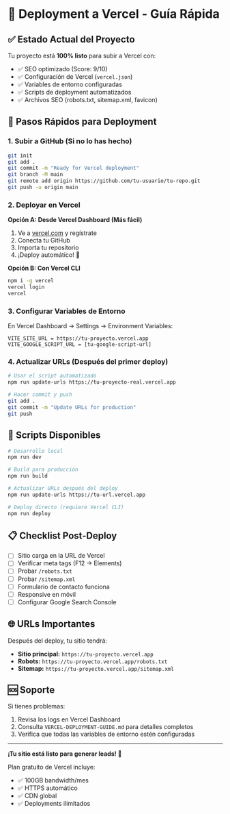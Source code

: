# 🚀 Deployment a Vercel - Guía Rápida

## ✅ Estado Actual del Proyecto

Tu proyecto está **100% listo** para subir a Vercel con:
- ✅ SEO optimizado (Score: 9/10)
- ✅ Configuración de Vercel (`vercel.json`)
- ✅ Variables de entorno configuradas
- ✅ Scripts de deployment automatizados
- ✅ Archivos SEO (robots.txt, sitemap.xml, favicon)

## 🎯 Pasos Rápidos para Deployment

### 1. Subir a GitHub (Si no lo has hecho)
```bash
git init
git add .
git commit -m "Ready for Vercel deployment"
git branch -M main
git remote add origin https://github.com/tu-usuario/tu-repo.git
git push -u origin main
```

### 2. Deployar en Vercel

**Opción A: Desde Vercel Dashboard (Más fácil)**
1. Ve a [vercel.com](https://vercel.com) y regístrate
2. Conecta tu GitHub
3. Importa tu repositorio
4. ¡Deploy automático! 🎉

**Opción B: Con Vercel CLI**
```bash
npm i -g vercel
vercel login
vercel
```

### 3. Configurar Variables de Entorno
En Vercel Dashboard → Settings → Environment Variables:
```
VITE_SITE_URL = https://tu-proyecto.vercel.app
VITE_GOOGLE_SCRIPT_URL = [tu-google-script-url]
```

### 4. Actualizar URLs (Después del primer deploy)
```bash
# Usar el script automatizado
npm run update-urls https://tu-proyecto-real.vercel.app

# Hacer commit y push
git add .
git commit -m "Update URLs for production"
git push
```

## 🔧 Scripts Disponibles

```bash
# Desarrollo local
npm run dev

# Build para producción
npm run build

# Actualizar URLs después del deploy
npm run update-urls https://tu-url.vercel.app

# Deploy directo (requiere Vercel CLI)
npm run deploy
```

## 📋 Checklist Post-Deploy

- [ ] Sitio carga en la URL de Vercel
- [ ] Verificar meta tags (F12 → Elements)
- [ ] Probar `/robots.txt`
- [ ] Probar `/sitemap.xml`
- [ ] Formulario de contacto funciona
- [ ] Responsive en móvil
- [ ] Configurar Google Search Console

## 🌐 URLs Importantes

Después del deploy, tu sitio tendrá:
- **Sitio principal:** `https://tu-proyecto.vercel.app`
- **Robots:** `https://tu-proyecto.vercel.app/robots.txt`
- **Sitemap:** `https://tu-proyecto.vercel.app/sitemap.xml`

## 🆘 Soporte

Si tienes problemas:
1. Revisa los logs en Vercel Dashboard
2. Consulta `VERCEL-DEPLOYMENT-GUIDE.md` para detalles completos
3. Verifica que todas las variables de entorno estén configuradas

---

**¡Tu sitio está listo para generar leads! 🎯**

Plan gratuito de Vercel incluye:
- ✅ 100GB bandwidth/mes
- ✅ HTTPS automático
- ✅ CDN global
- ✅ Deployments ilimitados